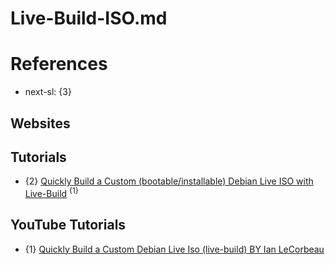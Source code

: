 # Live-Build-ISO.md

# References

* next-sl: {3}

## Websites

## Tutorials

* {2} [Quickly Build a Custom (bootable/installable) Debian Live ISO with Live-Build](https://lecorbeausvault.wordpress.com/2021/01/10/quickly-build-a-custom-bootable-installable-debian-live-iso-with-live-build/) <sup>{1}</sup>

## YouTube Tutorials

* {1} [Quickly Build a Custom Debian Live Iso (live-build) BY Ian LeCorbeau](https://www.youtube.com/watch?v=JOyGiRfMh4o)
